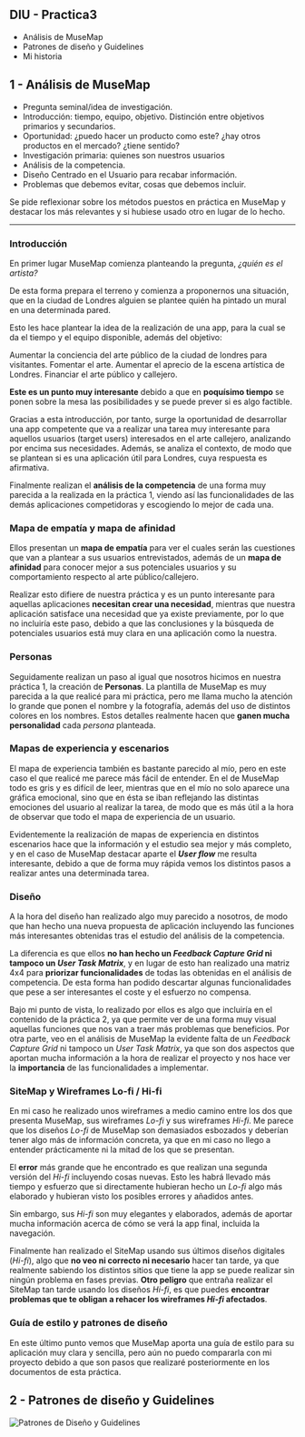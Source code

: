 ## DIU - Practica3


- Análisis de MuseMap
- Patrones de diseño y Guidelines
- Mi historia


1 - Análisis de MuseMap
----------------
<ul>
<li>Pregunta seminal/idea de investigación.</li>
<li>Introducción: tiempo, equipo, objetivo. Distinción entre objetivos primarios y secundarios.</li>
<li>Oportunidad: ¿puedo hacer un producto como este? ¿hay otros productos en el mercado? ¿tiene sentido?</li>
<li>Investigación primaria: quienes son nuestros usuarios</li>
<li>Análisis de la competencia.</li>
<li>Diseño Centrado en el Usuario para recabar información.</li>
<li>Problemas que debemos evitar, cosas que debemos incluir.</li>
</ul>

Se pide reflexionar sobre los métodos puestos en práctica en MuseMap y destacar los más relevantes y si hubiese usado otro en lugar de lo hecho.

----------------------------------

### Introducción

En primer lugar MuseMap comienza planteando la pregunta, <em>¿quién es el artista?</em>

De esta forma prepara el terreno y comienza a proponernos una situación, que en la ciudad de Londres alguien se plantee quién ha pintado un mural en una determinada pared.

Esto les hace plantear la idea de la realización de una app, para la cual se da el tiempo y el equipo disponible, además del objetivo:

Aumentar la conciencia del arte público de la ciudad de londres para visitantes.
Fomentar el arte.
Aumentar el aprecio de la escena artística de Londres.
Financiar el arte público y callejero.

<strong>Este es un punto muy interesante</strong> debido a que en <strong>poquísimo tiempo</strong> se ponen sobre la mesa las posibilidades y se puede prever si es algo factible.

Gracias a esta introducción, por tanto, surge la oportunidad de desarrollar una app competente que va a realizar una tarea muy interesante para aquellos usuarios (target users) interesados en el arte callejero, analizando por encima sus necesidades. Además, se analiza el contexto, de modo que se plantean si es una aplicación útil para Londres, cuya respuesta es afirmativa.

Finalmente realizan el <strong>análisis de la competencia</strong> de una forma muy parecida a la realizada en la práctica 1, viendo así las funcionalidades de las demás aplicaciones competidoras y escogiendo lo mejor de cada una.

### Mapa de empatía y mapa de afinidad

Ellos presentan un <strong>mapa de empatía</strong> para ver el cuales serán las cuestiones que van a plantear a sus usuarios entrevistados, además de un <strong>mapa de afinidad</strong> para conocer mejor a sus potenciales usuarios y su comportamiento respecto al arte público/callejero.

Realizar esto difiere de nuestra práctica y es un punto interesante para aquellas aplicaciones <strong>necesitan crear una necesidad</strong>, mientras que nuestra aplicación satisface una necesidad que ya existe previamente, por lo que no incluiría este paso, debido a que las conclusiones y la búsqueda de potenciales usuarios está muy clara en una aplicación como la nuestra.


### Personas

Seguidamente realizan un paso al igual que nosotros hicimos en nuestra práctica 1, la creación de <strong>Personas</strong>. La plantilla de MuseMap es muy parecida a la que realicé para mi práctica, pero me llama mucho la atención lo grande que ponen el nombre y la fotografía, además del uso de distintos colores en los nombres. Estos detalles realmente hacen que <strong>ganen mucha personalidad</strong> cada <em>persona</em> planteada.



### Mapas de experiencia y escenarios

El mapa de experiencia también es bastante parecido al mío, pero en este caso el que realicé me parece más fácil de entender. En el de MuseMap todo es gris y es difícil de leer, mientras que en el mío no solo aparece una gráfica emocional, sino que en ésta se iban reflejando las distintas emociones del usuario al realizar la tarea, de modo que es más útil a la hora de observar que todo el mapa de experiencia de un usuario.

Evidentemente la realización de mapas de experiencia en distintos escenarios hace que la información y el estudio sea mejor y más completo, y en el caso de MuseMap destacar aparte el <strong><em>User flow</em></strong> me resulta interesante, debido a que de forma muy rápida vemos los distintos pasos a realizar antes una determinada tarea.


### Diseño

A la hora del diseño han realizado algo muy parecido a nosotros, de modo que han hecho una nueva propuesta de aplicación incluyendo las funciones más interesantes obtenidas tras el estudio del análisis de la competencia.


La diferencia es que ellos <strong>no han hecho un <em>Feedback Capture Grid</em> ni tampoco un <em>User Task Matrix</em></strong>, y en lugar de esto han realizado una matriz 4x4 para <strong>priorizar funcionalidades</strong> de todas las obtenidas en el análisis de competencia. De esta forma han podido descartar algunas funcionalidades que pese a ser interesantes el coste y el esfuerzo no compensa.

Bajo mi punto de vista, lo realizado por ellos es algo que incluiría en el contenido de la práctica 2, ya que permite ver de una forma muy visual aquellas funciones que nos van a traer más problemas que beneficios. Por otra parte, veo en el análisis de MuseMap la evidente falta de un <em>Feedback Capture Grid</em> ni tampoco un <em>User Task Matrix</em>, ya que son dos aspectos que aportan mucha información a la hora de realizar el proyecto y nos hace ver la <strong>importancia</strong> de las funcionalidades a implementar.


### SiteMap y Wireframes Lo-fi / Hi-fi

En mi caso he realizado unos wireframes a medio camino entre los dos que presenta MuseMap, sus wireframes <em>Lo-fi</em> y sus wireframes <em>Hi-fi</em>. Me parece que los diseños <em>Lo-fi</em> de MuseMap son demasiados esbozados y deberían tener algo más de información concreta, ya que en mi caso no llego a entender prácticamente ni la mitad de los que se presentan.

El <strong>error</strong> más grande que he encontrado es que realizan una segunda versión del <em>Hi-fi</em> incluyendo cosas nuevas. Esto les habrá llevado más tiempo y esfuerzo que si directamente hubieran hecho un <em>Lo-fi</em> algo más elaborado y hubieran visto los posibles errores y añadidos antes.

Sin embargo, sus <em>Hi-fi</em> son muy elegantes y elaborados, además de aportar mucha información acerca de cómo se verá la app final, incluida la navegación.

Finalmente han realizado el SiteMap usando sus últimos diseños digitales (<em>Hi-fi</em>), algo que <strong>no veo ni correcto ni necesario</strong> hacer tan tarde, ya que realmente sabiendo los distintos sitios que tiene la app se puede realizar sin ningún problema en fases previas. <strong>Otro peligro</strong> que entraña realizar el SiteMap tan tarde usando los diseños <em>Hi-fi</em>, es que puedes <strong>encontrar problemas que te obligan a rehacer los wireframes <em>Hi-fi</em> afectados</strong>.


### Guía de estilo y patrones de diseño

En este último punto vemos que MuseMap aporta una guía de estilo para su aplicación muy clara y sencilla, pero aún no puedo compararla con mi proyecto debido a que son pasos que realizaré posteriormente en los documentos de esta práctica.


2 - Patrones de diseño y Guidelines
----------------

![Patrones de Diseño y Guidelines](https://github.com/Jovalga/DIU20/blob/master/P3/Patrones%20de%20dise%C3%B1o%20y%20Guidelines.jpg "Patrones de Diseño y Guidelines")
